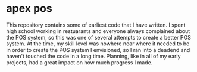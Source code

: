 # apex pos

This repository contains some of earliest code that I have written. I spent high school working in restuarants and everyone always
complained about the POS system, so this was one of several attempts to create a better POS system. At the time, my skill level was
nowhere near where it needed to be in order to create the POS system I envisioned, so I ran into a deadend and haven't touched the code in
a long time. Planning, like in all of my early projects, had a great impact on how much progress I made. 
